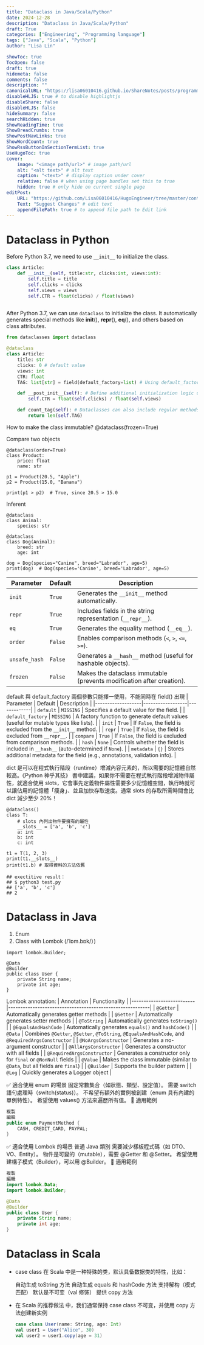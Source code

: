 ```yaml
---
title: "Dataclass in Java/Scala/Python"
date: 2024-12-28
description: "Dataclass in Java/Scala/Python"
draft: True
categories: ["Engineering", "Programming language"]
tags: ["Java", "Scala", "Python"]
author: "Lisa Lin"

showToc: true
TocOpen: false
draft: true
hidemeta: false
comments: false
description: ""
canonicalURL: "https://lisa06010416.github.io/ShareNotes/posts/programming-language/scala/scala-for-data-scientists/"
disableHLJS: true # to disable highlightjs
disableShare: false
disableHLJS: false
hideSummary: false
searchHidden: true
ShowReadingTime: true
ShowBreadCrumbs: true
ShowPostNavLinks: true
ShowWordCount: true
ShowRssButtonInSectionTermList: true
UseHugoToc: true
cover:
    image: "<image path/url>" # image path/url
    alt: "<alt text>" # alt text
    caption: "<text>" # display caption under cover
    relative: false # when using page bundles set this to true
    hidden: true # only hide on current single page
editPost:
    URL: "https://github.com/Lisa06010416/HugoEngineer/tree/master/content"
    Text: "Suggest Changes" # edit text
    appendFilePath: true # to append file path to Edit link
---
```




# Dataclass in Python

Before Python 3.7, we need to use `__init__` to initialize the class.
```python
class Article:
    def __init__(self, title:str, clicks:int, views:int):
        self.title = title
        self.clicks = clicks
        self.views = views
        self.CTR = float(clicks) / float(views)
        
```

After Python 3.7, we can use `dataclass` to initialize the class. It automatically generates special methods like __init__(), __repr__(), __eq__(), and others based on class attributes.
```python
from dataclasses import dataclass

@dataclass
class Article:
    title: str
    clicks: 0 # default value
    views: int
    CTR: float
    TAG: list[str] = field(default_factory=list) # Using default_factory=list ensures that each instance gets a new list instead of sharing the same list.

    def __post_init__(self): # Define additional initialization logic using __post_init__()
        self.CTR = float(self.clicks) / float(self.views)

    def count_tag(self): # Dataclasses can also include regular methods
        return len(self.TAG)
```


How to make the class immutable?
@dataclass(frozen=True)

Compare two objects
```
@dataclass(order=True)
class Product:
    price: float
    name: str

p1 = Product(20.5, "Apple")
p2 = Product(15.0, "Banana")

print(p1 > p2)  # True, since 20.5 > 15.0
```


Inferent
```
@dataclass
class Animal:
    species: str

@dataclass
class Dog(Animal):
    breed: str
    age: int

dog = Dog(species="Canine", breed="Labrador", age=5)
print(dog)  # Dog(species='Canine', breed='Labrador', age=5)
```


| Parameter      | Default | Description |
|---------------|---------|-------------|
| `init`        | `True`  | Generates the `__init__` method automatically. |
| `repr`        | `True`  | Includes fields in the string representation (`__repr__`). |
| `eq`          | `True`  | Generates the equality method (`__eq__`). |
| `order`       | `False` | Enables comparison methods (`<`, `>`, `<=`, `>=`). |
| `unsafe_hash` | `False` | Generates a `__hash__` method (useful for hashable objects). |
| `frozen`      | `False` | Makes the dataclass immutable (prevents modification after creation). |


default 與 default_factory 兩個參數只能擇一使用，不能同時在 field() 出現
| Parameter          | Default           | Description |
|-------------------|------------------|-------------|
| `default`        | `MISSING`         | Specifies a default value for the field. |
| `default_factory` | `MISSING`         | A factory function to generate default values (useful for mutable types like lists). |
| `init`           | `True`            | If `False`, the field is excluded from the `__init__` method. |
| `repr`           | `True`            | If `False`, the field is excluded from `__repr__`. |
| `compare`        | `True`            | If `False`, the field is excluded from comparison methods. |
| `hash`           | `None`            | Controls whether the field is included in `__hash__` (auto-determined if `None`). |
| `metadata`       | `{}`              | Stores additional metadata for the field (e.g., annotations, validation info). |


dict 是可以在程式執行階段（runtime）增減內容元素的，所以需要的記憶體自然較高。《Python 神乎其技》 書中建議，如果你不需要在程式執行階段增減物件屬性，就適合使用 slots，它會事先定義物件屬性需要多少記憶體空間，執行時就可以讓佔用的記憶體「瘦身」、並且加快存取速度。通常 slots 的存取所需時間會比 dict 減少至少 20%！
```
@dataclass()
class T:
    # slots 內列出物件要擁有的屬性
    __slots__ = ['a', 'b', 'c']
    a: int
    b: int
    c: int
 
t1 = T(1, 2, 3)
print(t1.__slots__)
print(t1.b) # 取得資料的方法依舊
 
## exectitive result：
## $ python3 test.py
## ['a', 'b', 'c']
## 2
```

# Dataclass in Java

1. Enum
2. Class with Lombok (/ˈlɒm.bɒk/）)




```import lombok.Data;
import lombok.Builder;

@Data
@Builder
public class User {
    private String name;
    private int age;
}
```


Lombok annotation:
| Annotation               | Functionality                                              |
|--------------------------|----------------------------------------------------------|
| `@Getter`               | Automatically generates getter methods                   |
| `@Setter`               | Automatically generates setter methods                   |
| `@ToString`             | Automatically generates `toString()`                     |
| `@EqualsAndHashCode`    | Automatically generates `equals()` and `hashCode()`      |
| `@Data`                 | Combines `@Getter`, `@Setter`, `@ToString`, `@EqualsAndHashCode`, and `@RequiredArgsConstructor` |
| `@NoArgsConstructor`     | Generates a no-argument constructor                     |
| `@AllArgsConstructor`    | Generates a constructor with all fields                 |
| `@RequiredArgsConstructor` | Generates a constructor only for `final` or `@NonNull` fields |
| `@Value`                | Makes the class immutable (similar to `@Data`, but all fields are `final`) |
| `@Builder`              | Supports the builder pattern                            |
| `@Log`                  | Quickly generates a Logger object                       |


✅ 適合使用 enum 的場景
固定常數集合（如狀態、類型、設定值）。
需要 switch 語句處理時（switch(status)）。
不希望有額外的實例被創建（enum 具有內建的單例特性）。
希望使用 values() 方法來遍歷所有值。
🔹 適用範例

```java
複製
編輯
public enum PaymentMethod {
    CASH, CREDIT_CARD, PAYPAL;
}
```

✅ 適合使用 Lombok 的場景
普通 Java 類別 需要減少樣板程式碼（如 DTO、VO、Entity）。
物件是可變的（mutable），需要 @Getter 和 @Setter。
希望使用建構子模式（Builder），可以用 @Builder。
🔹 適用範例

```java
複製
編輯
import lombok.Data;
import lombok.Builder;

@Data
@Builder
public class User {
    private String name;
    private int age;
}
```

# Dataclass in Scala
* case class 在 Scala 中是一种特殊的类，默认具备数据类的特性，比如：

  自动生成 toString 方法
  自动生成 equals 和 hashCode 方法
  支持解构（模式匹配）
  默认是不可变（val 修饰）
  提供 copy 方法

* 在 Scala 的推荐做法 中，我们通常保持 case class 不可变，并使用 copy 方法创建新实例
  ```scala
  case class User(name: String, age: Int)
  val user1 = User("Alice", 30)
  val user2 = user1.copy(age = 31)
  ```

